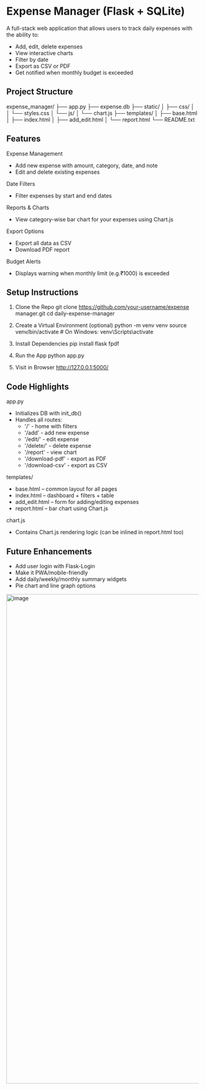 
Expense Manager (Flask + SQLite)
======================================

A full-stack web application that allows users to track daily expenses with the ability to:
- Add, edit, delete expenses
- View interactive charts
- Filter by date
- Export as CSV or PDF
- Get notified when monthly budget is exceeded

Project Structure
-----------------
expense_manager/
├── app.py
├── expense.db
├── static/
│   ├── css/
│   │   └── styles.css
│   └── js/
│       └── chart.js
├── templates/
│   ├── base.html
│   ├── index.html
│   ├── add_edit.html
│   └── report.html
└── README.txt

Features
--------
Expense Management
- Add new expense with amount, category, date, and note
- Edit and delete existing expenses

Date Filters
- Filter expenses by start and end dates

Reports & Charts
- View category-wise bar chart for your expenses using Chart.js

Export Options
- Export all data as CSV
- Download PDF report

Budget Alerts
- Displays warning when monthly limit (e.g.₹1000) is exceeded

Setup Instructions
------------------
1. Clone the Repo
   git clone https://github.com/your-username/expense manager.git
   cd daily-expense-manager

2. Create a Virtual Environment (optional)
   python -m venv venv
   source venv/bin/activate    # On Windows: venv\Scripts\activate

3. Install Dependencies
   pip install flask fpdf

4. Run the App
   python app.py

5. Visit in Browser
   http://127.0.0.1:5000/

Code Highlights
---------------
app.py
- Initializes DB with init_db()
- Handles all routes:
  - '/' - home with filters
  - '/add' - add new expense
  - '/edit/<id>' - edit expense
  - '/delete/<id>' - delete expense
  - '/report' - view chart
  - '/download-pdf' - export as PDF
  - '/download-csv' - export as CSV

templates/
- base.html – common layout for all pages
- index.html – dashboard + filters + table
- add_edit.html – form for adding/editing expenses
- report.html – bar chart using Chart.js

chart.js
- Contains Chart.js rendering logic (can be inlined in report.html too)

Future Enhancements
-------------------
- Add user login with Flask-Login
- Make it PWA/mobile-friendly
- Add daily/weekly/monthly summary widgets
- Pie chart and line graph options
<img width="1280" alt="image" src="https://github.com/user-attachments/assets/719d17f5-aac6-4976-9fec-948bd9bb64bb" />

